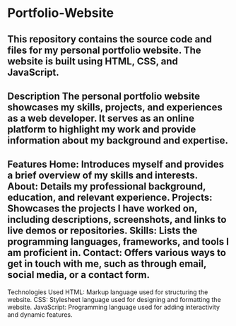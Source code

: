 # Portfolio-Website
This repository contains the source code and files for my personal portfolio website. The website is built using HTML, CSS, and JavaScript.
--------------------------------------------------------------------------------------------------------------------------------
Description
The personal portfolio website showcases my skills, projects, and experiences as a web developer. It serves as an online platform to highlight my work and provide information about my background and expertise.
--------------------------------------------------------------------------------------------------------------------------------
Features
Home: Introduces myself and provides a brief overview of my skills and interests.
About: Details my professional background, education, and relevant experience.
Projects: Showcases the projects I have worked on, including descriptions, screenshots, and links to live demos or repositories.
Skills: Lists the programming languages, frameworks, and tools I am proficient in.
Contact: Offers various ways to get in touch with me, such as through email, social media, or a contact form.
--------------------------------------------------------------------------------------------------------------------------------
Technologies Used
HTML: Markup language used for structuring the website.
CSS: Stylesheet language used for designing and formatting the website.
JavaScript: Programming language used for adding interactivity and dynamic features.
